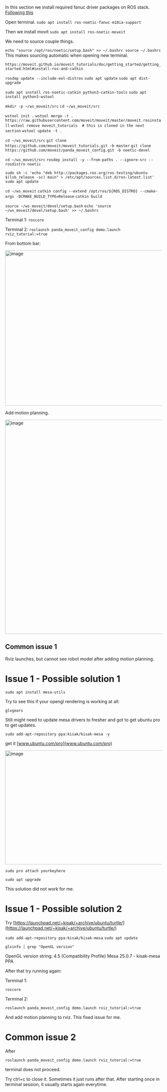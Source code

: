 In this section we install required fanuc driver packages on ROS stack.  [Following this](https://github.com/ros-industrial/fanuc)

Open terminal.
`sudo apt install ros-noetic-fanuc-m10ia-support`

Then we install movit
`sudo apt install ros-noetic-moveit`

We need to source couple things.

`echo "source /opt/ros/noetic/setup.bash" >> ~/.bashrc
source ~/.bashrc`
This makes sourcing automatic when opening new terminal.

`https://moveit.github.io/moveit_tutorials/doc/getting_started/getting_started.html#install-ros-and-catkin`

`rosdep update --include-eol-distros`
`sudo apt update`
`sudo apt dist-upgrade`

`sudo apt install ros-noetic-catkin python3-catkin-tools`
`sudo apt install python3-wstool`

`mkdir -p ~/ws_moveit/src`
`cd ~/ws_moveit/src`

`wstool init .`
`wstool merge -t . https://raw.githubusercontent.com/moveit/moveit/master/moveit.rosinstall`
`wstool remove moveit_tutorials  # this is cloned in the next section`
`wstool update -t .`

`cd ~/ws_moveit/src`
`git clone https://github.com/moveit/moveit_tutorials.git -b master`
`git clone https://github.com/moveit/panda_moveit_config.git -b noetic-devel`

`cd ~/ws_moveit/src`
`rosdep install -y --from-paths . --ignore-src --rosdistro noetic`

`sudo sh -c 'echo "deb http://packages.ros.org/ros-testing/ubuntu $(lsb_release -sc) main" > /etc/apt/sources.list.d/ros-latest.list'`
`sudo apt update`

`cd ~/ws_moveit`
`catkin config --extend /opt/ros/${ROS_DISTRO} --cmake-args -DCMAKE_BUILD_TYPE=Release`
`catkin build`

`source ~/ws_moveit/devel/setup.bash`
`echo 'source ~/ws_moveit/devel/setup.bash' >> ~/.bashrc`

Terminal 1: 
`roscore`

Terminal 2:
`roslaunch panda_moveit_config demo.launch rviz_tutorial:=true`

From bottom bar:

<img width="508" height="500" alt="image" src="https://github.com/user-attachments/assets/e3e7909d-e7e3-46b1-ac56-506806613928" />

Add motion planning.

<img width="513" height="689" alt="image" src="https://github.com/user-attachments/assets/1eebafa1-cea0-42df-b7a8-c3eaa9be45fd" />



## Common issue 1

Rviz launches, but cannot see robot model after adding motion planning.

# Issue 1 - Possible solution 1

`sudo apt install mesa-utils`

Try to see this if your opengl rendering is working at all:

`glxgears`

Still might need to update mesa drivers to fresher and got to get ubuntu pro to get updates.


`sudo add-apt-repository ppa:kisak/kisak-mesa -y`

get it [www.ubuntu.com/pro](www.ubuntu.com/pro)

<img width="821" height="367" alt="image" src="https://github.com/user-attachments/assets/926f6ada-6cac-48fe-a2ef-7024238cc6d2" />

`sudo pro attach yourkeyhere`

`sudo apt upgrade`

This solution did not work for me.

# Issue 1 - Possible solution 2

Try [https://launchpad.net/~kisak/+archive/ubuntu/turtle/](https://launchpad.net/~kisak/+archive/ubuntu/turtle/)

`sudo add-apt-repository ppa:kisak/kisak-mesa`
`sudo apt update`

`glxinfo | grep "OpenGL version"`

OpenGL version string: 4.5 (Compatibility Profile) Mesa 25.0.7 - kisak-mesa PPA

After that try running again: 

Terminal 1: 

`roscore`

Terminal 2:

`roslaunch panda_moveit_config demo.launch rviz_tutorial:=true`

And add motion planning to rviz. This fixed issue for me.

# Common issue 2

After

`roslaunch panda_moveit_config demo.launch rviz_tutorial:=true`

terminal does not proceed. 

Try ctrl+c to close it. Sometimes it just runs after that. After starting once in terminal session, it usually starts again everytime.





